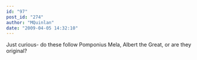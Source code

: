 ```yaml
---
id: "97"
post_id: "274"
author: "MQuinlan"
date: "2009-04-05 14:32:10"
---
```

Just curious- do these follow Pomponius Mela, Albert the Great, or are they original?

